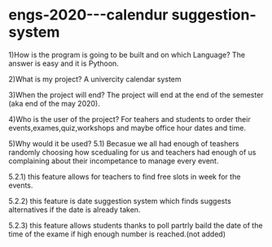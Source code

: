 # engs-2020---calendur suggestion-system
1)How is the program is going to be built and on which Language?
The answer is easy and it is Pythoon.

2)What is my project?
A univercity calendar system

3)When the project will end?
The project will end at the end of the semester (aka end of the may 2020).

4)Who is the user of the project?
For teahers and students to order their events,exames,quiz,workshops and maybe office hour dates and time.

5)Why would it be used?
5.1) Becasue we all had enough of teashers randomly choosing how scedualing for us and teachers had enough of us complaining about their incompetance to manage every event.

5.2.1) this feature allows for teachers to find free slots in week for the events.

5.2.2) this feature is date suggestion system which finds suggests alternatives if the date is already taken.

5.2.3) this feature allows students thanks to poll partrly baild the date of the time of the exame if high enough number is reached.(not added)

